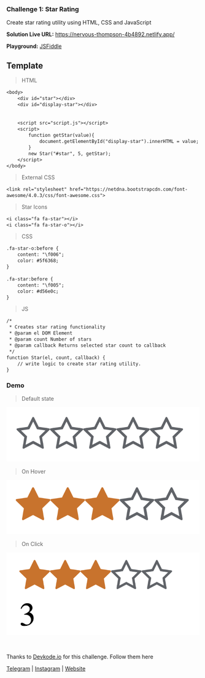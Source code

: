 ### Challenge 1: Star Rating

Create star rating utility using HTML, CSS and JavaScript

**Solution Live URL:** https://nervous-thompson-4b4892.netlify.app/

**Playground:** [JSFiddle](https://jsfiddle.net/devkode/wxoykdgm/)

## Template

> HTML

```
<body>
    <div id="star"></div>
    <div id="display-star"></div>


    <script src="script.js"></script>
    <script>
        function getStar(value){
            document.getElementById("display-star").innerHTML = value;
        }
        new Star("#star", 5, getStar);
    </script>
</body>
```

> External CSS

```
<link rel="stylesheet" href="https://netdna.bootstrapcdn.com/font-awesome/4.0.3/css/font-awesome.css">
```

> Star Icons

```
<i class="fa fa-star"></i>
<i class="fa fa-star-o"></i>
```

> CSS

```
.fa-star-o:before {
    content: "\f006";
    color: #5f6368;
}

.fa-star:before {
    content: "\f005";
    color: #d56e0c;
}
```

> JS

```
/*
 * Creates star rating functionality
 * @param el DOM Element
 * @param count Number of stars
 * @param callback Returns selected star count to callback
 */
function Star(el, count, callback) {
    // write logic to create star rating utility.
}

```

### Demo

> Default state

![](./images/1.png)

> On Hover

![](./images/2.png)

> On Click

![](./images/3.png)

<br />

Thanks to [Devkode.io](https://github.com/devkodeio) for this challenge. Follow them here

[Telegram](http://t.me/teamdevkode) | [Instagram](https://www.instagram.com/devkode.io/) | [Website](https://learn.devkode.io/)
